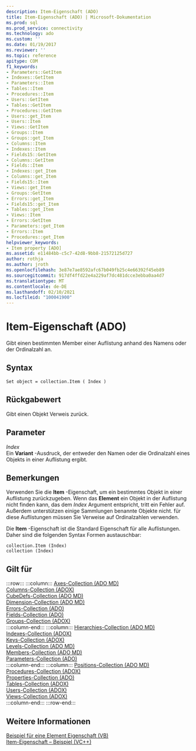 ```yaml
---
description: Item-Eigenschaft (ADO)
title: Item-Eigenschaft (ADO) | Microsoft-Dokumentation
ms.prod: sql
ms.prod_service: connectivity
ms.technology: ado
ms.custom: ''
ms.date: 01/19/2017
ms.reviewer: ''
ms.topic: reference
apitype: COM
f1_keywords:
- Parameters::GetItem
- Indexes::GetItem
- Parameters::Item
- Tables::Item
- Procedures::Item
- Users::GetItem
- Tables::GetItem
- Procedures::GetItem
- Users::get_Item
- Users::Item
- Views::GetItem
- Groups::Item
- Groups::get_Item
- Columns::Item
- Indexes::Item
- Fields15::GetItem
- Columns::GetItem
- Fields::Item
- Indexes::get_Item
- Columns::get_Item
- Fields15::Item
- Views::get_Item
- Groups::GetItem
- Errors::get_Item
- Fields15::get_Item
- Tables::get_Item
- Views::Item
- Errors::GetItem
- Parameters::get_Item
- Errors::Item
- Procedures::get_Item
helpviewer_keywords:
- Item property [ADO]
ms.assetid: e11484bb-c5c7-42d8-9bb8-21572125d727
author: rothja
ms.author: jroth
ms.openlocfilehash: 3e87e7ae8592afc67b049fb25c4e66392f45eb89
ms.sourcegitcommit: 917df4ffd22e4a229af7dc481dcce3ebba0aa4d7
ms.translationtype: MT
ms.contentlocale: de-DE
ms.lasthandoff: 02/10/2021
ms.locfileid: "100041900"
---
```

# <a name="item-property-ado"></a>Item-Eigenschaft (ADO)
Gibt einen bestimmten Member einer Auflistung anhand des Namens oder der Ordinalzahl an.  
  
## <a name="syntax"></a>Syntax  
  
```  
Set object = collection.Item ( Index )  
```  
  
## <a name="return-value"></a>Rückgabewert  
 Gibt einen Objekt Verweis zurück.  
  
## <a name="parameters"></a>Parameter  
 *Index*  
 Ein **Variant** -Ausdruck, der entweder den Namen oder die Ordinalzahl eines Objekts in einer Auflistung ergibt.  
  
## <a name="remarks"></a>Bemerkungen  
 Verwenden Sie die **Item** -Eigenschaft, um ein bestimmtes Objekt in einer Auflistung zurückzugeben. Wenn das **Element** ein Objekt in der Auflistung nicht finden kann, das dem *Index* Argument entspricht, tritt ein Fehler auf. Außerdem unterstützen einige Sammlungen benannte Objekte nicht. für diese Auflistungen müssen Sie Verweise auf Ordinalzahlen verwenden.  
  
 Die **Item** -Eigenschaft ist die Standard Eigenschaft für alle Auflistungen. Daher sind die folgenden Syntax Formen austauschbar:  
  
```  
collection.Item (Index)  
collection (Index)  
```  
  
## <a name="applies-to"></a>Gilt für  

:::row:::
    :::column:::
        [Axes-Collection (ADO MD)](../ado-md-api/axes-collection-ado-md.md)  
        [Columns-Collection (ADOX)](../adox-api/columns-collection-adox.md)  
        [CubeDefs-Collection (ADO MD)](../ado-md-api/cubedefs-collection-ado-md.md)  
        [Dimension-Collection (ADO MD)](../ado-md-api/dimensions-collection-ado-md.md)  
        [Errors-Collection (ADO)](./errors-collection-ado.md)  
        [Fields-Collection (ADO)](./fields-collection-ado.md)  
        [Groups-Collection (ADOX)](../adox-api/groups-collection-adox.md)  
    :::column-end:::
    :::column:::
        [Hierarchies-Collection (ADO MD)](../ado-md-api/hierarchies-collection-ado-md.md)  
        [Indexes-Collection (ADOX)](../adox-api/indexes-collection-adox.md)  
        [Keys-Collection (ADOX)](../adox-api/keys-collection-adox.md)  
        [Levels-Collection (ADO MD)](../ado-md-api/levels-collection-ado-md.md)  
        [Members-Collection (ADO MD)](../ado-md-api/members-collection-ado-md.md)  
        [Parameters-Collection (ADO)](./parameters-collection-ado.md)  
    :::column-end:::
    :::column:::
        [Positions-Collection (ADO MD)](../ado-md-api/positions-collection-ado-md.md)  
        [Procedures-Collection (ADOX)](../adox-api/procedures-collection-adox.md)  
        [Properties-Collection (ADO)](./properties-collection-ado.md)  
        [Tables-Collection (ADOX)](../adox-api/tables-collection-adox.md)  
        [Users-Collection (ADOX)](../adox-api/users-collection-adox.md)  
        [Views-Collection (ADOX)](../adox-api/views-collection-adox.md)  
    :::column-end:::
:::row-end:::

## <a name="see-also"></a>Weitere Informationen  
 [Beispiel für eine Element Eigenschaft (VB)](./item-property-example-vb.md)   
 [Item-Eigenschaft – Beispiel (VC++)](./item-property-example-vc.md)